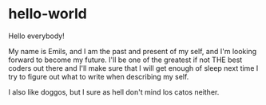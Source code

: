 # hello-world

Hello everybody!

My name is Emils, and I am the past and present of my self, and I'm looking forward to become my future. I'll be one of the greatest if not THE best coders out there and I'll make sure that I will get enough of sleep next time I try to figure out what to write when describing my self.

 I also like doggos, but I sure as hell don't mind los catos neither.
